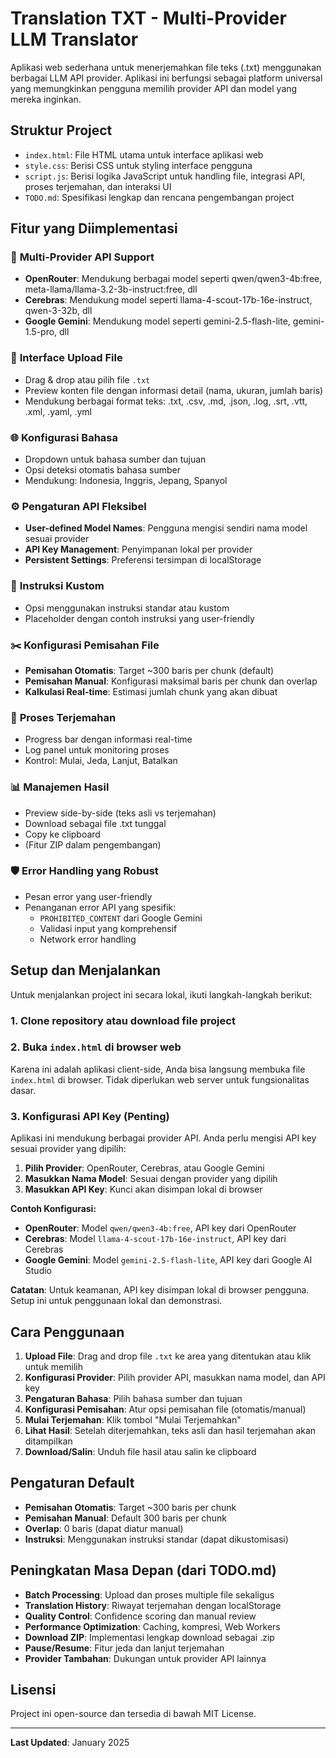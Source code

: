 # Translation TXT - Multi-Provider LLM Translator

Aplikasi web sederhana untuk menerjemahkan file teks (.txt) menggunakan berbagai LLM API provider. Aplikasi ini berfungsi sebagai platform universal yang memungkinkan pengguna memilih provider API dan model yang mereka inginkan.

## Struktur Project

- `index.html`: File HTML utama untuk interface aplikasi web
- `style.css`: Berisi CSS untuk styling interface pengguna
- `script.js`: Berisi logika JavaScript untuk handling file, integrasi API, proses terjemahan, dan interaksi UI
- `TODO.md`: Spesifikasi lengkap dan rencana pengembangan project

## Fitur yang Diimplementasi

### 🔌 **Multi-Provider API Support**
- **OpenRouter**: Mendukung berbagai model seperti qwen/qwen3-4b:free, meta-llama/llama-3.2-3b-instruct:free, dll
- **Cerebras**: Mendukung model seperti llama-4-scout-17b-16e-instruct, qwen-3-32b, dll
- **Google Gemini**: Mendukung model seperti gemini-2.5-flash-lite, gemini-1.5-pro, dll

### 📁 **Interface Upload File**
- Drag & drop atau pilih file `.txt`
- Preview konten file dengan informasi detail (nama, ukuran, jumlah baris)
- Mendukung berbagai format teks: .txt, .csv, .md, .json, .log, .srt, .vtt, .xml, .yaml, .yml

### 🌐 **Konfigurasi Bahasa**
- Dropdown untuk bahasa sumber dan tujuan
- Opsi deteksi otomatis bahasa sumber
- Mendukung: Indonesia, Inggris, Jepang, Spanyol

### ⚙️ **Pengaturan API Fleksibel**
- **User-defined Model Names**: Pengguna mengisi sendiri nama model sesuai provider
- **API Key Management**: Penyimpanan lokal per provider
- **Persistent Settings**: Preferensi tersimpan di localStorage

### 📝 **Instruksi Kustom**
- Opsi menggunakan instruksi standar atau kustom
- Placeholder dengan contoh instruksi yang user-friendly

### ✂️ **Konfigurasi Pemisahan File**
- **Pemisahan Otomatis**: Target ~300 baris per chunk (default)
- **Pemisahan Manual**: Konfigurasi maksimal baris per chunk dan overlap
- **Kalkulasi Real-time**: Estimasi jumlah chunk yang akan dibuat

### 🚀 **Proses Terjemahan**
- Progress bar dengan informasi real-time
- Log panel untuk monitoring proses
- Kontrol: Mulai, Jeda, Lanjut, Batalkan

### 📊 **Manajemen Hasil**
- Preview side-by-side (teks asli vs terjemahan)
- Download sebagai file .txt tunggal
- Copy ke clipboard
- (Fitur ZIP dalam pengembangan)

### 🛡️ **Error Handling yang Robust**
- Pesan error yang user-friendly
- Penanganan error API yang spesifik:
  - `PROHIBITED_CONTENT` dari Google Gemini
  - Validasi input yang komprehensif
  - Network error handling

## Setup dan Menjalankan

Untuk menjalankan project ini secara lokal, ikuti langkah-langkah berikut:

### 1. **Clone repository atau download file project**

### 2. **Buka `index.html` di browser web**

Karena ini adalah aplikasi client-side, Anda bisa langsung membuka file `index.html` di browser. Tidak diperlukan web server untuk fungsionalitas dasar.

### 3. **Konfigurasi API Key (Penting)**

Aplikasi ini mendukung berbagai provider API. Anda perlu mengisi API key sesuai provider yang dipilih:

1. **Pilih Provider**: OpenRouter, Cerebras, atau Google Gemini
2. **Masukkan Nama Model**: Sesuai dengan provider yang dipilih
3. **Masukkan API Key**: Kunci akan disimpan lokal di browser

**Contoh Konfigurasi:**
- **OpenRouter**: Model `qwen/qwen3-4b:free`, API key dari OpenRouter
- **Cerebras**: Model `llama-4-scout-17b-16e-instruct`, API key dari Cerebras
- **Google Gemini**: Model `gemini-2.5-flash-lite`, API key dari Google AI Studio

**Catatan**: Untuk keamanan, API key disimpan lokal di browser pengguna. Setup ini untuk penggunaan lokal dan demonstrasi.

## Cara Penggunaan

1. **Upload File**: Drag and drop file `.txt` ke area yang ditentukan atau klik untuk memilih
2. **Konfigurasi Provider**: Pilih provider API, masukkan nama model, dan API key
3. **Pengaturan Bahasa**: Pilih bahasa sumber dan tujuan
4. **Konfigurasi Pemisahan**: Atur opsi pemisahan file (otomatis/manual)
5. **Mulai Terjemahan**: Klik tombol "Mulai Terjemahkan"
6. **Lihat Hasil**: Setelah diterjemahkan, teks asli dan hasil terjemahan akan ditampilkan
7. **Download/Salin**: Unduh file hasil atau salin ke clipboard

## Pengaturan Default

- **Pemisahan Otomatis**: Target ~300 baris per chunk
- **Pemisahan Manual**: Default 300 baris per chunk
- **Overlap**: 0 baris (dapat diatur manual)
- **Instruksi**: Menggunakan instruksi standar (dapat dikustomisasi)

## Peningkatan Masa Depan (dari TODO.md)

- **Batch Processing**: Upload dan proses multiple file sekaligus
- **Translation History**: Riwayat terjemahan dengan localStorage
- **Quality Control**: Confidence scoring dan manual review
- **Performance Optimization**: Caching, kompresi, Web Workers
- **Download ZIP**: Implementasi lengkap download sebagai .zip
- **Pause/Resume**: Fitur jeda dan lanjut terjemahan
- **Provider Tambahan**: Dukungan untuk provider API lainnya

## Lisensi

Project ini open-source dan tersedia di bawah MIT License.

---

**Last Updated**: January 2025